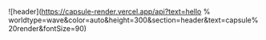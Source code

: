 
![header](https://capsule-render.vercel.app/api?text=hello % worldtype=wave&color=auto&height=300&section=header&text=capsule%20render&fontSize=90)
